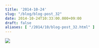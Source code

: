 ```yaml
---
title: '2014-10-24'
slug: "/blog/blog-post_32"
date: 2014-10-24T10:33:00.000+09:00
draft: false
aliases: [ "/2014/10/blog-post_32.html" ]
---
```


  

  
![](http://68.media.tumblr.com/ee1a5d8c6058e095b3f31796fd949ff8/tumblr_ndxx3twye61rwrdpxo1_1280.jpg)